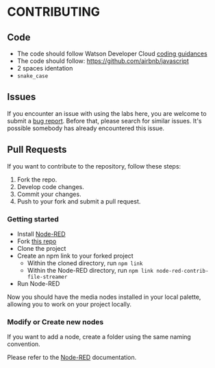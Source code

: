 # CONTRIBUTING

## Code

* The code should follow Watson Developer Cloud [coding guidances](https://github.com/watson-developer-cloud/api-guidelines)
* The code should follow: https://github.com/airbnb/javascript
* 2 spaces identation
* `snake_case`

## Issues

If you encounter an issue with using the labs here, you are welcome to submit
a [bug report](https://github.com/node-red-contrib-utils/node-red-contrib-file-streamer/issues).
Before that, please search for similar issues. It's possible somebody has already encountered this issue.

## Pull Requests

If you want to contribute to the repository, follow these steps:

1. Fork the repo.
2. Develop code changes.
5. Commit your changes.
6. Push to your fork and submit a pull request.

### Getting started

* Install [Node-RED](http://nodered.org/)
* Fork [this repo](https://github.com/node-red-contrib-utils/node-red-contrib-file-streamer)
* Clone the project
* Create an npm link to your forked project
  * Within the cloned directory, run `npm link`
  * Within the Node-RED directory, run `npm link node-red-contrib-file-streamer`
* Run Node-RED

Now you should have the media nodes installed in your local palette, allowing you to work on your project locally.

### Modify or Create new nodes

If you want to add a node, create a folder using the same naming convention.

Please refer to the [Node-RED](http://nodered.org/docs/creating-nodes/) documentation.

